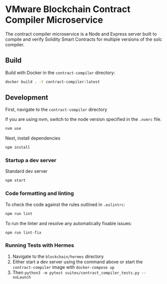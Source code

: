 # VMware Blockchain Contract Compiler Microservice

The contract compiler microservice is a Node and Express server built to
compile and verify Solidity Smart Contracts for multiple versions of the 
solc compiler.

## Build

Build with Docker in the `contract-compiler` directory:

```bash
docker build . -t contract-compiler:latest
```

## Development

First, navigate to the `contract-compiler` directory

If you are using nvm, switch to the node version specified in the `.nvmrc` file.

```bash
nvm use
```

Next, install dependencies

```bash
npm install
```

### Startup a dev server

Standard dev server
```bash
npm start
```

### Code formatting and linting

To check the code against the rules outlined in `.eslintrc`:
```bash
npm run lint
```

To run the linter and resolve any automatically fixable issues:
```bash
npm run lint-fix
```

### Running Tests with Hermes

1. Navigate to the `blockchain/hermes` directory
1. Either start a dev server using the command above or start the `contract-compiler` image with `docker-compose up`
1. Then `python3 -m pytest suites/contract_compiler_tests.py --noLaunch`
